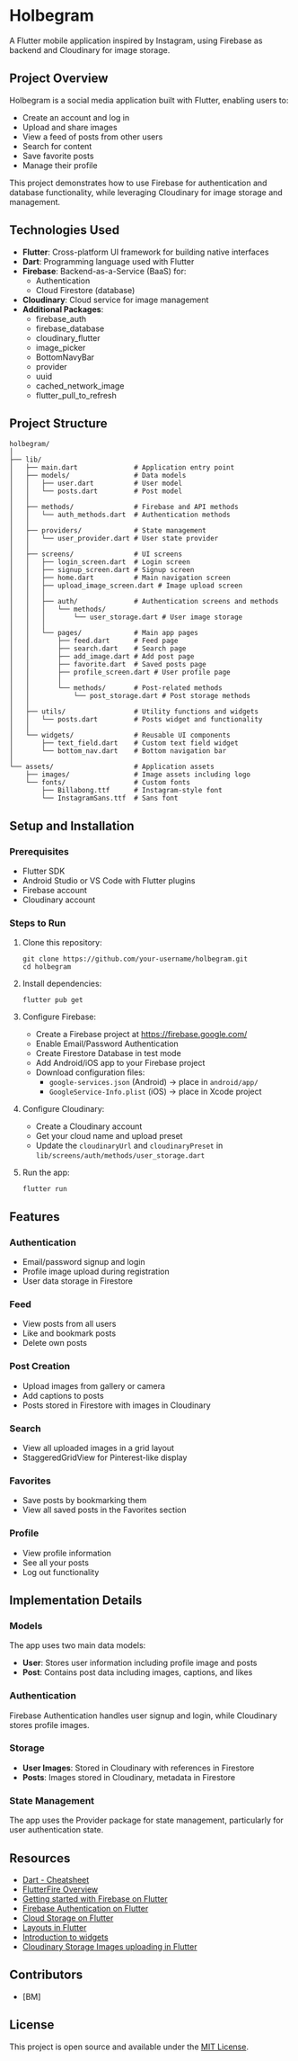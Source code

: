 # Holbegram

A Flutter mobile application inspired by Instagram, using Firebase as backend and Cloudinary for image storage.

## Project Overview

Holbegram is a social media application built with Flutter, enabling users to:
- Create an account and log in
- Upload and share images
- View a feed of posts from other users
- Search for content
- Save favorite posts
- Manage their profile

This project demonstrates how to use Firebase for authentication and database functionality, while leveraging Cloudinary for image storage and management.

## Technologies Used

- **Flutter**: Cross-platform UI framework for building native interfaces
- **Dart**: Programming language used with Flutter
- **Firebase**: Backend-as-a-Service (BaaS) for:
  - Authentication
  - Cloud Firestore (database)
- **Cloudinary**: Cloud service for image management
- **Additional Packages**:
  - firebase_auth
  - firebase_database
  - cloudinary_flutter
  - image_picker
  - BottomNavyBar
  - provider
  - uuid
  - cached_network_image
  - flutter_pull_to_refresh

## Project Structure

```
holbegram/
│
├── lib/
│   ├── main.dart              # Application entry point
│   ├── models/                # Data models
│   │   ├── user.dart          # User model
│   │   └── posts.dart         # Post model
│   │
│   ├── methods/               # Firebase and API methods
│   │   └── auth_methods.dart  # Authentication methods
│   │
│   ├── providers/             # State management
│   │   └── user_provider.dart # User state provider
│   │
│   ├── screens/               # UI screens
│   │   ├── login_screen.dart  # Login screen
│   │   ├── signup_screen.dart # Signup screen
│   │   ├── home.dart          # Main navigation screen
│   │   ├── upload_image_screen.dart # Image upload screen
│   │   │
│   │   ├── auth/              # Authentication screens and methods
│   │   │   └── methods/
│   │   │       └── user_storage.dart # User image storage
│   │   │
│   │   └── pages/             # Main app pages
│   │       ├── feed.dart      # Feed page
│   │       ├── search.dart    # Search page
│   │       ├── add_image.dart # Add post page
│   │       ├── favorite.dart  # Saved posts page
│   │       ├── profile_screen.dart # User profile page
│   │       │
│   │       └── methods/       # Post-related methods
│   │           └── post_storage.dart # Post storage methods
│   │
│   ├── utils/                 # Utility functions and widgets
│   │   └── posts.dart         # Posts widget and functionality
│   │
│   └── widgets/               # Reusable UI components
│       ├── text_field.dart    # Custom text field widget
│       └── bottom_nav.dart    # Bottom navigation bar
│
└── assets/                    # Application assets
    ├── images/                # Image assets including logo
    └── fonts/                 # Custom fonts
        ├── Billabong.ttf      # Instagram-style font
        └── InstagramSans.ttf  # Sans font
```

## Setup and Installation

### Prerequisites
- Flutter SDK
- Android Studio or VS Code with Flutter plugins
- Firebase account
- Cloudinary account

### Steps to Run

1. Clone this repository:
   ```
   git clone https://github.com/your-username/holbegram.git
   cd holbegram
   ```

2. Install dependencies:
   ```
   flutter pub get
   ```

3. Configure Firebase:
   - Create a Firebase project at https://firebase.google.com/
   - Enable Email/Password Authentication
   - Create Firestore Database in test mode
   - Add Android/iOS app to your Firebase project
   - Download configuration files:
     - `google-services.json` (Android) → place in `android/app/`
     - `GoogleService-Info.plist` (iOS) → place in Xcode project

4. Configure Cloudinary:
   - Create a Cloudinary account
   - Get your cloud name and upload preset
   - Update the `cloudinaryUrl` and `cloudinaryPreset` in `lib/screens/auth/methods/user_storage.dart`

5. Run the app:
   ```
   flutter run
   ```

## Features

### Authentication
- Email/password signup and login
- Profile image upload during registration
- User data storage in Firestore

### Feed
- View posts from all users
- Like and bookmark posts
- Delete own posts

### Post Creation
- Upload images from gallery or camera
- Add captions to posts
- Posts stored in Firestore with images in Cloudinary

### Search
- View all uploaded images in a grid layout
- StaggeredGridView for Pinterest-like display

### Favorites
- Save posts by bookmarking them
- View all saved posts in the Favorites section

### Profile
- View profile information
- See all your posts
- Log out functionality

## Implementation Details

### Models
The app uses two main data models:
- **User**: Stores user information including profile image and posts
- **Post**: Contains post data including images, captions, and likes

### Authentication
Firebase Authentication handles user signup and login, while Cloudinary stores profile images.

### Storage
- **User Images**: Stored in Cloudinary with references in Firestore
- **Posts**: Images stored in Cloudinary, metadata in Firestore

### State Management
The app uses the Provider package for state management, particularly for user authentication state.

## Resources

- [Dart - Cheatsheet](https://dart.dev/codelabs/dart-cheatsheet)
- [FlutterFire Overview](https://firebase.flutter.dev/docs/overview)
- [Getting started with Firebase on Flutter](https://firebase.flutter.dev/docs/overview)
- [Firebase Authentication on Flutter](https://firebase.flutter.dev/docs/auth/overview)
- [Cloud Storage on Flutter](https://firebase.flutter.dev/docs/storage/overview)
- [Layouts in Flutter](https://docs.flutter.dev/development/ui/layout)
- [Introduction to widgets](https://docs.flutter.dev/development/ui/widgets-intro)
- [Cloudinary Storage Images uploading in Flutter](https://cloudinary.com/documentation/flutter_integration)

## Contributors

- [BM]

## License

This project is open source and available under the [MIT License](LICENSE).
